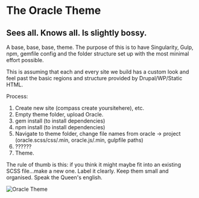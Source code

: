 # The Oracle Theme

## Sees all. Knows all. Is slightly bossy.

A base, base, base, theme. The purpose of this is to have Singularity, Gulp, npm, gemfile config and the folder structure set up with the most minimal effort possible.

This is assuming that each and every site we build has a custom look and feel past the basic regions and structure provided by Drupal/WP/Static HTML.

Process:

1. Create new site (compass create yoursitehere), etc.
2. Empty theme folder, upload Oracle.
3. gem install (to install dependencies)
4. npm install (to install dependencies)
5. Navigate to theme folder, change file names from oracle -> project (oracle.scss/css/.min, oracle.js/.min, gulpfile paths)
6. ??????
7. Theme.

The rule of thumb is this: if you think it might maybe fit into an existing SCSS file...make a new one. Label it clearly. Keep them small and organised. Speak the Queen's english.


![Oracle Theme](https://cdn.rawgit.com/fgiesy/oracle-1.2/master/img/base/oracle.jpg)
